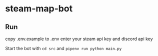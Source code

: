 # steam-map-bot

## Run

copy .env.example to .env
enter your steam api key and discord api key

Start the bot with `cd src` and `pipenv run python main.py`
